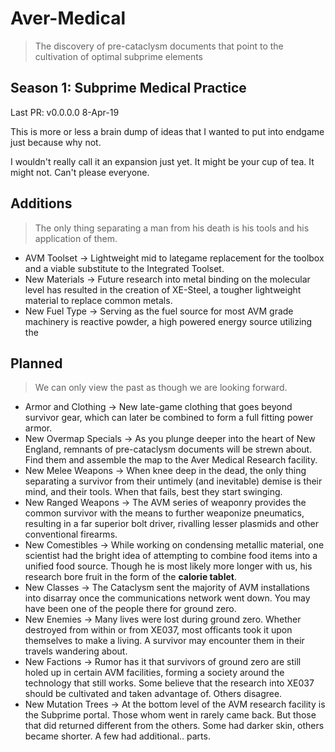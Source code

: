 # Aver-Medical
> The discovery of pre-cataclysm documents that point to
> the cultivation of optimal subprime elements


## Season 1: Subprime Medical Practice

Last PR: v0.0.0.0   8-Apr-19

This is more or less a brain dump of ideas that I wanted to put into endgame just because why not.

I wouldn't really call it an expansion just yet. It might be your cup of tea. It might not. Can't please everyone.

## Additions
> The only thing separating a man from his death is his tools and his application of them.

 * AVM Toolset -> Lightweight mid to lategame replacement for the toolbox and a viable substitute to the Integrated Toolset.
 * New Materials -> Future research into metal binding on the molecular level has resulted in the creation of XE-Steel, a tougher lightweight material to replace common metals.
 * New Fuel Type -> Serving as the fuel source for most AVM grade machinery is reactive powder, a high powered energy source utilizing the 

## Planned
> We can only view the past as though we are looking forward.
  * Armor and Clothing -> New late-game clothing that goes beyond survivor gear, which can later be combined to form a full fitting power armor.
  * New Overmap Specials -> As you plunge deeper into the heart of New England, remnants of pre-cataclysm documents will be strewn about. Find them and assemble the map to the Aver Medical Research facility.
  * New Melee Weapons -> When knee deep in the dead, the only thing separating a survivor from their untimely (and inevitable) demise is their mind, and their tools. When that fails, best they start swinging.
  * New Ranged Weapons -> The AVM series of weaponry provides the common survivor with the means to further weaponize pneumatics, resulting in a far superior bolt driver, rivalling lesser plasmids and other conventional firearms.
  * New Comestibles -> While working on condensing metallic material, one scientist had the bright idea of attempting to combine food items into a unified food source. Though he is most likely more longer with us, his research bore fruit in the form of the **calorie tablet**.
  * New Classes -> The Cataclysm sent the majority of AVM installations into disarray once the communications network went down. You may have been one of the people there for ground zero.
  * New Enemies -> Many lives were lost during ground zero. Whether destroyed from within or from XE037, most officants took it upon themselves to make a living. A survivor may encounter them in their travels wandering about.
  * New Factions -> Rumor has it that survivors of ground zero are still holed up in certain AVM facilities, forming a society around the technology that still works. Some believe that the research into XE037 should be cultivated and taken advantage of. Others disagree.
  * New Mutation Trees -> At the bottom level of the AVM research facility is the Subprime portal. Those whom went in rarely came back. But those that did returned different from the others. Some had darker skin, others became shorter. A few had additional.. parts.

